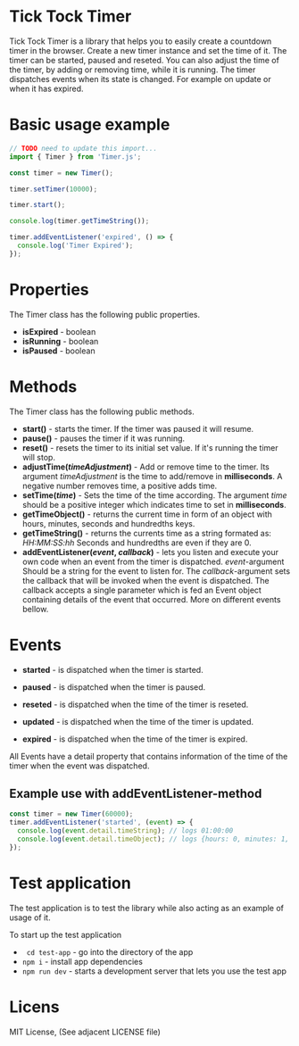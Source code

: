 # Tick Tock Timer

Tick Tock Timer is a library that helps you to easily create a countdown timer in the browser. Create a new timer instance and set the time of it. The timer can be started, paused and reseted. You can also adjust the time of the timer, by adding or removing time, while it is running. The timer dispatches events when its state is changed. For example on update or when it has expired.

# Basic usage example

```javascript
// TODO need to update this import...
import { Timer } from 'Timer.js';

const timer = new Timer();

timer.setTimer(10000);

timer.start();

console.log(timer.getTimeString());

timer.addEventListener('expired', () => {
  console.log('Timer Expired');
});
```

# Properties

The Timer class has the following public properties.

- **isExpired** - boolean
- **isRunning** - boolean
- **isPaused** - boolean

# Methods

The Timer class has the following public methods.

- **start()** - starts the timer. If the timer was paused it will resume.
- **pause()** - pauses the timer if it was running.
- **reset()** - resets the timer to its initial set value. If it's running the timer will stop.
- **adjustTime(_timeAdjustment_)** - Add or remove time to the timer. Its argument _timeAdjustment_ is the time to add/remove in **milliseconds**. A negative number removes time, a positive adds time.
- **setTime(_time_)** - Sets the time of the time according. The argument _time_ should be a positive integer which indicates time to set in **milliseconds**.
- **getTimeObject()** - returns the current time in form of an object with hours, minutes, seconds and hundredths keys.
- **getTimeString()** - returns the currents time as a string formated as: _HH:MM:SS:hh_ Seconds and hundredths are even if they are 0.
- **addEventListener(_event_, _callback_)** - lets you listen and execute your own code when an event from the timer is dispatched. _event_-argument Should be a string for the event to listen for. The _callback_-argument sets the callback that will be invoked when the event is dispatched. The callback accepts a single parameter which is fed an Event object containing details of the event that occurred. More on different events bellow.

# Events

- **started** - is dispatched when the timer is started.

- **paused** - is dispatched when the timer is paused.

- **reseted** - is dispatched when the time of the timer is reseted.

- **updated** - is dispatched when the time of the timer is updated.

- **expired** - is dispatched when the time of the timer is expired.

All Events have a detail property that contains information of the time of the timer when the event was dispatched.

## Example use with addEventListener-method

```javascript
const timer = new Timer(60000);
timer.addEventListener('started', (event) => {
  console.log(event.detail.timeString); // logs 01:00:00
  console.log(event.detail.timeObject); // logs {hours: 0, minutes: 1, seconds: 0, hundredths: 0}
});
```

# Test application

The test application is to test the library while also acting as an example of usage of it.

To start up the test application

- ` cd test-app` - go into the directory of the app
- `npm i` - install app dependencies
- `npm run dev` - starts a development server that lets you use the test app

# Licens

MIT License, (See adjacent LICENSE file)
